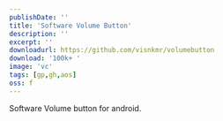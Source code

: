 ```yaml
---
publishDate: ''
title: 'Software Volume Button'
description: ''
excerpt: ''
downloadurl: https://github.com/visnkmr/volumebutton
download: '100k+ '
image: 'vc'
tags: [gp,gh,aos]
oss: f
---
```


Software Volume button for android.